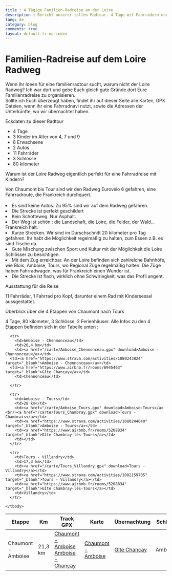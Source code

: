```yaml
---
title : 4 Tägige Familien-Radreise an der Loire
description : Bericht unserer tollen Radtour. 4 Tage mit Fahrrädern und Kindern zwischen Blois und Tours durch die Châteaux de la Loire. 
lang: de
category: blog
comments: true
layout: default-fr-no-index
---
```


  <div class="container blog" >
     <div class="row" id="loire">
         <div class="col-xs-12">
          <h1>Familien-Radreise auf dem Loire Radweg</h1>
        </div>
      </div>

<p>Wenn Ihr Ideen für eine familienradtour sucht, warum nicht der Loire Radweg? Ich war dort und gebe Euch gleich gute Gründe dort Eure Familienradreise zu organisieren.<br/>
Sollte ich Euch überzeugt haben, findet ihr auf dieser Seite alle Karten, GPX Dateien, wenn ihr eine Fahrradnavi nutzt, sowie die Adressen der Unterkünfte, wo wir übernachtet haben.<br/>
</p>

<p>Eckdaten zu dieser Radtour</p>
<ul>
<li id="plan">4 Tage</li>
<li id="plan">3 Kinder im Alter von 4, 7 und 9</li>
<li id="plan">8 Erwachsene</li>
<li id="plan">2 Autos</li>
<li id="plan">11 Fahrräder</li>
<li id="plan">3 Schlösse</li>
<li id="plan">80 kilometer</li>
</ul>

<p id="blog">Warum ist der Loire Radweg eigentlich perfekt für eine Fahrradreise mit Kindern?</p>
Von Chaumont bis Tour sind wir den Radweg Eurovélo 6 gefahren, eine Fahrradroute, die Frankreich durchquert.
<br/>
<br/>


<li id="plan">Es sind keine Autos. Zu 95% sind wir auf dem Radweg gefahren.</li>
<li id="plan">Die Strecke ist perfekt geschildert</li>
<li id="plan">Kein Schotteweg. Nur Asphalt.</li>
<li id="plan">Der Weg ist schön : die Landschaft, die Loire, die Felder, der Wald... Frankreich halt.</li>
<li id="plan">Kurze Strecken. Wir sind im Durschschnitt 20 kilometer pro Tag gefahren. Ihr habt die Möglichkeit regelmäßig zu halten, zum Essen z.B. es sind Tische da.</li>
<li id="plan">Gute Mischung zwischen Sport und Kultur mit der Möglichkeit die Loire Schlösser zu besichtigen.</li>
<li id="plan">Mit dem Zug erreichbar. An der Loire befinden sich zahlreiche Bahnhöfe, wie Blois, Amboise, Tours, wo Regional Züge regelmäßig halten. Die Züge haben Fahrradwagen, was für Frankreich einen Wunder ist.</li>
<li id="plan">Die Strecke ist flach, wirklich ohne Schwiriegkeit, was das Profil angeht.</li>


<p id="blog">Ausstattung für die Reise</p>
<p>11 Fahrräder, 1 Fahrrad pro Kopf, darunter einem Rad mit Kindersessel aussgestattet. </p>



<p id="blog">Überblick über die 4 Etappen von Chaumont nach Tours</p>

<p>4 Tage, 80 kilometer, 3 Schlösse, 2 Ferienhäuser. Alle Infos zu den 4 Etappen befinden sich in der Tabelle unten : </p>


<table class="table" align="center">
  <thead>
      <tr>
        <th>Etappe</th>
        <th>Km</th>
        <th>Track GPX</th>
        <th>Karte</th>
        <th>Übernachtung</th>
        <th>Schloss</th>
        </tr>
      </thead>


<tbody>
      <tr>
        <td>Chaumont - Amboise</td>
        <td>21,3 km</td>
       <td><a href="/carte/Chaumont_Amboise.gpx" download>Chaumont - Amboise</a><br/><a href="/carte/Amboise_Chancay.gpx" download>Amboise - Chançay</a></td>
       <td><a href="https://www.strava.com/activities/1077241311" target="_blank">Chaumont - Amboise</a></td>
       <td><a href="https://www.airbnb.fr/rooms/6945463" target="_blank">Gîte Chançay</a></td>
       <td>Amboise</td>
      </tr>


      <tr>
        <td>Amboise - Chennonceau</td>
        <td>20,4 km</td>
        <td><a href="/carte/Amboise_Chennonceau.gpx" download>Amboise - Channonceau</a></td>
      <td><a href="https://www.strava.com/activities/1080243824" target="_blank">Amboise - Chennonceau</a></td>
      <td><a href="https://www.airbnb.fr/rooms/6945463" target="_blank">Gîte Chançay</a></td>
        <td>Chennonceau</td>

      </tr>

      <tr>
        <td>Amboise - Tours</td>
        <td>28 km</td>
        <td><a href="/carte/Amboise_Tours.gpx" download>Amboise-Tours</a><br/><a href="/carte/Tours_Chambray.gpx" download>Tours - Chambrais</a></td>
        <td><a href="https://www.strava.com/activities/1080244040" target="_blank">Amboise - Tours</a></td>
        <td><a href="https://www.airbnb.fr/rooms/5208834" target="_blank">Gîte Chambray-lès-Tours</a></td>
        <td></td>
      </tr>

      <tr>
        <td>Tours - Villandry</td>
        <td>17,3 km</td>
        <td><a href="/carte/Tours_Villandry.gpx" download>Tours - Villandry</a></td>
        <td><a href="https://www.strava.com/activities/1082159705" target="_blank">Tours - Villandry</a></td>
        <td><a href="https://www.airbnb.fr/rooms/5208834" target="_blank">Gîte Chambray-lès-Tours</a></td>
        <td>Villandry</td>
      </tr>

    </tbody>
  </table>



</div>
